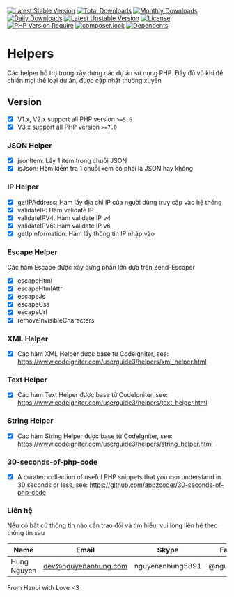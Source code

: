 [![Latest Stable Version](http://poser.pugx.org/nguyenanhung/helpers/v)](https://packagist.org/packages/nguyenanhung/helpers)
[![Total Downloads](http://poser.pugx.org/nguyenanhung/helpers/downloads)](https://packagist.org/packages/nguyenanhung/helpers)
[![Monthly Downloads](http://poser.pugx.org/nguyenanhung/helpers/d/monthly)](https://packagist.org/packages/nguyenanhung/helpers)
[![Daily Downloads](http://poser.pugx.org/nguyenanhung/helpers/d/daily)](https://packagist.org/packages/nguyenanhung/helpers)
[![Latest Unstable Version](http://poser.pugx.org/nguyenanhung/helpers/v/unstable)](https://packagist.org/packages/nguyenanhung/helpers)
[![License](http://poser.pugx.org/nguyenanhung/helpers/license)](https://packagist.org/packages/nguyenanhung/helpers)
[![PHP Version Require](http://poser.pugx.org/nguyenanhung/helpers/require/php)](https://packagist.org/packages/nguyenanhung/helpers)
[![composer.lock](http://poser.pugx.org/nguyenanhung/helpers/composerlock)](https://packagist.org/packages/nguyenanhung/helpers)
[![Dependents](http://poser.pugx.org/nguyenanhung/helpers/dependents)](https://packagist.org/packages/nguyenanhung/helpers)

# Helpers

Các helper hỗ trợ trong xây dựng các dự án sử dụng PHP. Đầy đủ vũ khí để chiến mọi thể loại dự án, được cập nhật thường xuyên

## Version

- [x] V1.x, V2.x support all PHP version `>=5.6`
- [x] V3.x support all PHP version `>=7.0`

### JSON Helper

- [x] jsonItem: Lấy 1 item trong chuỗi JSON
- [x] isJson: Hàm kiểm tra 1 chuỗi xem có phải là JSON hay không

### IP Helper

- [x] getIPAddress: Hàm lấy địa chỉ IP của người dùng truy cập vào hệ thống
- [x] validateIP: Hàm validate IP
- [x] validateIPV4: Hàm validate IP v4
- [x] validateIPV6: Hàm validate IP v6
- [x] getIpInformation: Hàm lấy thông tin IP nhập vào

### Escape Helper

Các hàm Escape được xây dựng phần lớn dựa trên Zend-Escaper

- [x] escapeHtml
- [x] escapeHtmlAttr
- [x] escapeJs
- [x] escapeCss
- [x] escapeUrl
- [x] removeInvisibleCharacters

### XML Helper

- [x] Các hàm XML Helper được base từ CodeIgniter, see: https://www.codeigniter.com/userguide3/helpers/xml_helper.html

### Text Helper

- [x] Các hàm Text Helper được base từ CodeIgniter, see: https://www.codeigniter.com/userguide3/helpers/text_helper.html

### String Helper

- [x] Các hàm String Helper được base từ CodeIgniter, see: https://www.codeigniter.com/userguide3/helpers/string_helper.html

### 30-seconds-of-php-code

- [x] A curated collection of useful PHP snippets that you can understand in 30 seconds or less, see: https://github.com/appzcoder/30-seconds-of-php-code

### Liên hệ

Nếu có bất cứ thông tin nào cần trao đổi và tìm hiểu, vui lòng liên hệ theo thông tin sau

| Name        | Email                | Skype            | Facebook      |
|-------------|----------------------|------------------|---------------|
| Hung Nguyen | dev@nguyenanhung.com | nguyenanhung5891 | @nguyenanhung |

From Hanoi with Love <3
